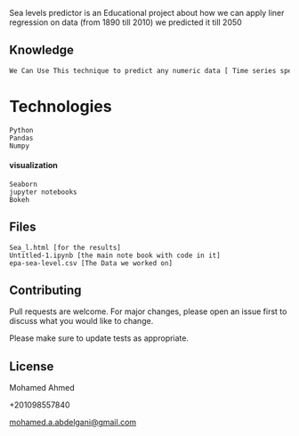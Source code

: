 Sea levels predictor is an Educational project about how we can apply liner regression on data (from 1890 till 2010) we predicted it till 2050

## Knowledge

```bash
We Can Use This technique to predict any numeric data [ Time series specially ]
```

# Technologies 

```
Python
Pandas
Numpy
```

#### visualization 

```
Seaborn
jupyter notebooks
Bokeh
```


## Files

```
Sea_l.html [for the results]
Untitled-1.ipynb [the main note book with code in it]
epa-sea-level.csv [The Data we worked on]
```

## Contributing

Pull requests are welcome. For major changes, please open an issue first
to discuss what you would like to change.

Please make sure to update tests as appropriate.

## License

Mohamed Ahmed 

+201098557840

mohamed.a.abdelgani@gmail.com
